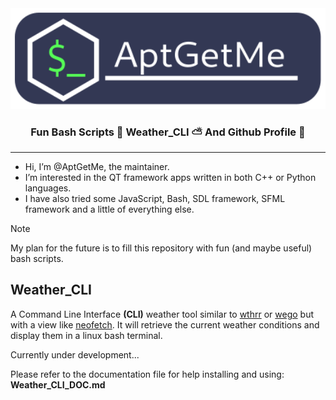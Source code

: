 <div align="center">

<img src="./assets/logo.svg" alt="Weather-CLI" style="width:600px;height:auto;">

### Fun Bash Scripts  📃   Weather_CLI  ⛅  And Github Profile  🎉

</div>

---
- Hi, I’m @AptGetMe, the maintainer.
- I’m interested in the QT framework apps written in both C++ or Python languages.
- I have also tried some JavaScript, Bash, SDL framework, SFML framework and a little of everything else.  

>[!NOTE]   
>My plan for the future is to fill this repository with fun (and maybe useful) bash scripts.


## Weather_CLI
A Command Line Interface **(CLI)** weather tool similar to [wthrr](https://github.com/ttytm/wthrr-the-weathercrab) or [wego](https://github.com/schachmat/wego) 
but with a view like [neofetch](https://github.com/dylanaraps/neofetch).  It will retrieve the current weather conditions and display them in a linux bash terminal.

Currently under development...

Please refer to the documentation file for help installing and using:  **Weather_CLI_DOC.md**
  
<!---
AptGetMe/AptGetMe is a ✨ special ✨ repository because its `README.md` (this file) appears on your GitHub profile.
You can click the Preview link to take a look at your changes.
--->

